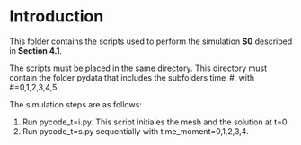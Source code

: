 # Introduction
This folder contains the scripts used to perform the simulation **S0** described in **Section 4.1**. 

The scripts must be placed in the same directory. This directory must contain the folder pydata that includes the subfolders time_#, with #=0,1,2,3,4,5.

The simulation steps are as follows:

1. Run pycode_t=i.py. This script initiales the mesh and the solution at t=0.
2. Run pycode_t=s.py sequentially with time_moment=0,1,2,3,4.
